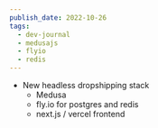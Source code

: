 ```yaml
---
publish_date: 2022-10-26
tags:
  - dev-journal
  - medusajs
  - flyio
  - redis
---
```

- New headless dropshipping stack
	- Medusa
	- fly.io for postgres and redis
	- next.js / vercel frontend
